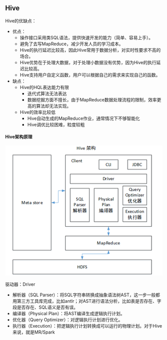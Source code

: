 ## Hive


Hive的优缺点：
- 优点：
    - 操作接口采用类SQL语法，提供快速开发的能力（简单、容易上手）。
    - 避免了去写MapReduce，减少开发人员的学习成本。
    - Hive的执行延迟比较高，因此Hive常用于数据分析，对实时性要求不高的场合。
    - Hive优势在于处理大数据，对于处理小数据没有优势，因为Hive的执行延迟比较高。
    - Hive支持用户自定义函数，用户可以根据自己的需求来实现自己的函数。
- 缺点：
    - Hive的HQL表达能力有限
        - 迭代式算法无法表达
        - 数据挖掘方面不擅长，由于MapReduce数据处理流程的限制，效率更高的算法却无法实现。
    - Hive的效率比较低
        - Hive自动生成的MapReduce作业，通常情况下不够智能化
        - Hive调优比较困难，粒度较粗


#### Hive架构原理

![image](img/hive架构原理.png)

驱动器：Driver
- 解析器（SQL Parser）：将SQL字符串转换成抽象语法树AST，这一步一般都用第三方工具库完成，比如antlr；对AST进行语法分析，比如表是否存在、字段是否存在、SQL语义是否有误。
- 编译器（Physical Plan）：将AST编译生成逻辑执行计划。
- 优化器（Query Optimizer）：对逻辑执行计划进行优化。
- 执行器（Execution）：把逻辑执行计划转换成可以运行的物理计划。对于Hive来说，就是MR/Spark
